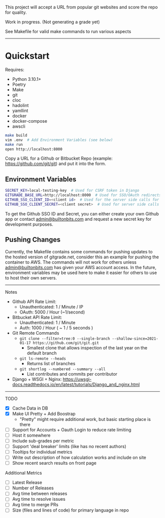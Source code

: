 This project will accept a URL from popular git websites and score the repo for quality.

Work in progress. (Not generating a grade yet)

See Makefile for valid make commands to run various aspects

----

# Quickstart

Requires:

  - Python 3.10.1+
  - Poetry
  - Make
  - git
  - cloc
  - hadolint
  - yamllint
  - docker
  - docker-compose
  - awscli

```bash
make build
vim .env  # Add Environment Variables (see below) 
make run
open http://localhost:8000
```

Copy a URL for a Github or Bitbucket Repo (example: <https://github.com/git/git>) and put it into the form.

## Environment Variables

```bash
SECRET_KEY=local-testing-key  # Used for CSRF token in Django
GITGRADE_BASE_URL=http://localhost:8000  # Used for SSO/OAuth redirects
GITHUB_SSO_CLIENT_ID=<client id>  # Used for the server side calls for OAuth
GITHUB_SSO_CLIENT_SECRET=<client secret>  # Used for server side calls for OAuth
```

To get the Github SSO ID and Secret, you can either create your own Github app or contact <admin@builtonbits.com> and request a new secret key for development purposes.

## Pushing Changes

Currently, the Makefile contains some commands for pushing updates to the hosted version of gitgrade.net, consider this an example for pushing the container to AWS. The commands will not work for others unless <admin@builtonbits.com> has given your AWS account access. In the future, environment variables may be used here to make it easier for others to use to host their own servers.

----

Notes

- Github API Rate Limit:
    - Unauthenticated: 1 / Minute / IP
    - OAuth: 5000 / Hour (~1/second)
- Bitbucket API Rate Limit:
    - Unauthenticated: 1 / Minute
    - Auth: 1000 / Hour ( ~ 1 / 5 seconds )
- Git Remote Commands
  - `git clone --filter=tree:0 --single-branch --shallow-since=2021-01-17 https://github.com/git/git.git`
    - Smallest clone that allows inspection of the last year on the default branch
  - `git ls-remote --heads`
    - Returns list of branches
  - `git shortlog --numbered --summary --all`
    - List contributes and commits per contributor
- Django + WSGI + Nginx: <https://uwsgi-docs.readthedocs.io/en/latest/tutorials/Django_and_nginx.html>



----

TODO

- [x] Cache Data in DB
- [x] Make UI Pretty + Add Boostrap
  - "Pretty" might require additional work, but basic starting place is there
- [ ] Support for Accounts + Oauth Login to reduce rate limiting
- [ ] Host it somewhere
- [ ] Include sub-grades per metric
- [ ] Support 'deal breaker' limits (like has no recent authors)
- [ ] Tooltips for individual metrics
- [ ] Write out description of how calculation works and include on site
- [ ] Show recent search results on front page

Additional Metrics

- [ ] Latest Release
- [ ] Number of Releases
- [ ] Avg time between releases
- [ ] Avg time to resolve issues
- [ ] Avg time to merge PRs
- [ ] Size (files and lines of code) for primary language in repo

